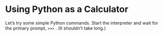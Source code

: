 <a id="using-python-as-a-calculator" style="width:0;height:0;margin:0;padding:0;">&zwnj;</a>

# Using Python as a Calculator

Let’s try some simple Python commands. Start the interpreter and wait for the primary prompt,  ```>>>``` . (It shouldn’t take long.)